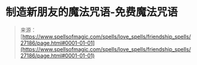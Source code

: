 <!--yml

分类：未分类

日期：2024年06月12日 19:15:59

-->

# 制造新朋友的魔法咒语-免费魔法咒语

> 来源：[https://www.spellsofmagic.com/spells/love_spells/friendship_spells/27186/page.html#0001-01-01](https://www.spellsofmagic.com/spells/love_spells/friendship_spells/27186/page.html#0001-01-01)
